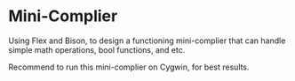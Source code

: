 # Mini-Complier

Using Flex and Bison, to design a functioning mini-complier that can handle simple math operations, bool functions, and etc.


Recommend to run this mini-complier on Cygwin, for best results.
